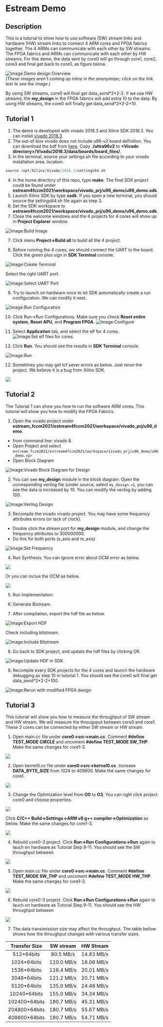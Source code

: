 # Estream Demo
## Description 
This is a tutorial to show how to use software (SW) stream links and hardware
(HW) stream links to connect 4 ARM cores and FPGA fabrics together. The 4 ARMs
can communicate with each other by SW streams. The FPGA fabrics and ARMs can communicate
with each other by HW streams. For this demo, the data sent by core0 will go through
core1, core2, core3 and final get back to core0, as figure below. 

![Image:Demo design Overview](./images/estream.gif)  
*(These images aren't coming up inline in the anonymizer; click on the link text to see the image.)*

By using SW streams, core0 will final get data_send\*2\*2-2. If we use HW streams,
the **my_design** in the FPGA fabrics will add extra 10 to the data. By using HW 
streams, the core0 will finally get data_send\*2\*2-2+10.
 

## Tutorial 1
1. The demo is developed with vivado 2018.3 and Xilinx SDK 2018.3. You can install
[vivado 2018.3](https://www.xilinx.com/support/download/index.html/content/xilinx/en/downloadNav/vivado-design-tools/archive.html).
2. The out-of-box vivado does not include u96-v2 board definition. You can download
the bdf from [here](https://github.com/Avnet/bdf). Copy **./ultra96v2** to **\<Vivado directory\>/Vivado/2018.3/data/boards/board_files/**.
3. In the terminal, source your settings.sh file according to your vivado installation area.
location.
```c
source /opt/Xilinx/Vivado/2018.3/settings64.sh
```
4. In the home directory of this repo, type **make**. The final SDK project could
be found under **estream4fccm2021/workspace/vivado_prj/u96_demo/u96_demo.sdk**.
5. Launch Xilinx SDK by type **xsdk**. If you open a new terminal, you should
source the settings64.sh file again as step 3.
6. Set the SDK workspace to **estream4fccm2021/workspace/vivado_prj/u96_demo/u96_demo.sdk**.
7. Close the welcome windows and the 4 projects for 4 cores will show up in **Project Explorer** window.

![Image:Build Image](images/build.jpg)

7. Click menu **Project->Build all** to build all the 4 project.

8. Before running the 4 cores, we should connect the UART to the board. Click the green
plus sign in **SDK Terminal** console. 

![Image:Create Terminal](images/UART.png)

Select the right UART port.

![Image:Select UART Port](images/PORT.jpg)

9. Try to launch on hardware once to let SDK automatically create a run configuration.
We can modify it next.

![Image:Run Configuration](images/run_config.jpg)

10. Click Run->Run Configurations. Make sure you check **Reset entire system**, 
**Reset APU**, and **Program FPGA**.
![Image:Configure](images/download.jpg)

10. Select **Application** tab, and select the elf for 4 cores.
![Image:Set elf files for cores](images/elf.jpg)

11. Click **Run**. You should see the results in **SDK Terminal** console.

![Image:Run](images/results.png)

12. Sometimes you may get tcf sever errors as below. Just rerun the project. We believe it is a bug from Xilinx SDK.

![](images/TCF_ERR.png)

## Tutorial 2
The Tutorial 1 can show you how to run the software ARM cores. This tutorial will
show you how to modify the FPGA Fabrics.
1. Open the vivado project under **estream_fccm2021/estream4fccm2021/workspace/vivado_prj/u96_demo**.
  * from command line: vivado &
  * Open Project and select `estream_fccm2021/estream4fccm2021/workspace/vivado_prj/u96_demo/u96_demo.xpr`
  * Open Block Diagram

![Image:Vivado Block Diagram for Design](./images/my_design.png)

2. You can see **my_design** module in the block diagram. Open the corresponding
verilog file (under source, select `my_design.v`), you can see the data is increased by 10. You can modify the verilog by adding 100.

![Image:Verilog Design](./images/add10.png)

3. Recompile the vivado vivado project. You may have some frequency attributes errors (or lack of clock).
 * Double click the stream port for **my_design** module, and change the frequency 
attributes to 300000000.
 * Do this for both ports (s_axis and m_axis)

![Image:Set Frequency](./images/300M.png)

4. Run Synthesis. You can ignore error about OCM error as below.

![](./images/OCM_ERR.png)

Or you can inclue the OCM as below.

![](./images/include.jpg)

5. Run Implementation.

6. Generate Bistream.

7. After compilation, export the hdf file as below.

![Image:Export HDF](./images/export.jpg)

Check including bitstream.

![Image:Include Bitstream](./images/bit.png)


8. Go back to SDK project, and update the hdf files by clicking OK.

![Image:Update HDF in SDK](./images/update.png)


9. Recompile every SDK projects for the 4 cores and launch the hardware debugging
as step 10 in tutorial 1. You should see the core0 will final get data_send\*2\*2-2+100.

![Image:Rerun with modified FPGA design](./images/add100.png)



## Tutorial 3
This tutorial will show you how to measure the throughput of SW stream and HW stream.
We will measure the througuput between core0 and core1. These 2 cores can be connected
by either SW stream or HW stream.

1. Open main.cc file under **core0->src->main.cc**. Comment **#define TEST_MODE CIRCLE**
and uncoment **#define TEST_MODE SW_THP**. Make the same changes for core1-3.

![](./images/comment_sw.png)

2. Open kernel0.cc file under **core0->src->kernel0.cc**. Increase **DATA_BYTE_SIZE** from 1024 to 409600.
Make the same changes for core1.

![](./images/size.png)

3. Change the Optimization level from **O0** to **O3**. You can right click project core0 and choose properties.

![](./images/property.jpg)

Click **C/C++ Build->Settings->ARM v8 g++ compiler->Optimization** as below.
Make the same changes for core1-3.

![](./images/O3.jpg)

4. Rebuild core0-3 project. Click **Run->Run Configurations->Run** again to lauch on hardware as Tutorial Step 9-11.
You should see the SW throughput between 

![](./images/sw_thp.png)

5. Open main.cc file under **core0->src->main.cc**. Comment **#define TEST_MODE SW_THP**
and uncoment **#define TEST_MODE HW_THP**. Make the same changes for core1-3.

![](./images/comment_hw.png)

6. Rebuild core0-3 project. Click **Run->Run Configurations->Run** again to lauch on hardware as Tutorial Step 9-11.
You should see the HW throughput between 

![](./images/hw_thp.png)


7. The data transimission size may affect the throughput. The table bellow shows how the throughput changes with various transfer sizes.

|  Transfer Size |  SW stream |  HW Stream |
|:--------------:|:----------:|:----------:|
|  512\*64bits   |  80.5 MB/s |14.83 MB/s  |
|  1024\*64bits  | 110.0 MB/s |18.06 MB/s  |
|  1536\*64bits  | 116.4 MB/s |20.01 MB/s  |
|  2048\*64bits  | 121.2 MB/s |20.71 MB/s  |
|  5120\*64bits  | 135.0 MB/s |24.48 MB/s  |
|  10240\*64bits | 155.0 MB/s |34.34 MB/s  |
| 102400\*64bits | 180.7 MB/s |45.31 MB/s  |
| 204800\*64bits | 180.7 MB/s |55.67 MB/s  |
| 409600\*64bits | 180.7 MB/s |54.71 MB/s  |















